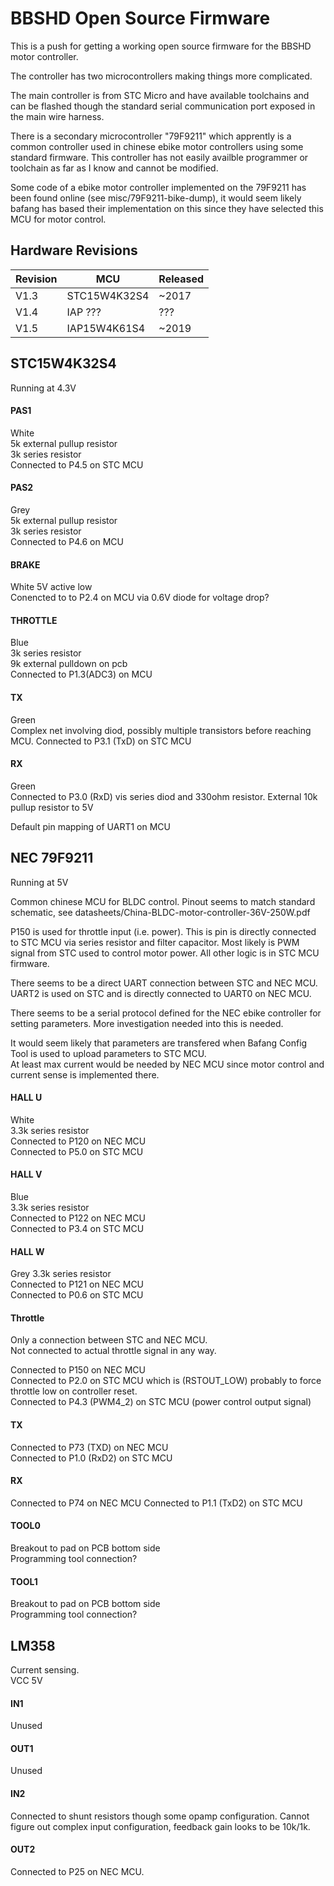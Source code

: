 # BBSHD Open Source Firmware

This is a push for getting a working open source firmware for the BBSHD motor controller.

The controller has two microcontrollers making things more complicated.

The main controller is from STC Micro and have available toolchains and can be flashed though the standard serial communication port exposed in the main wire harness.

There is a secondary microcontroller "79F9211" which apprently is a common controller used in chinese ebike motor controllers using some standard firmware.
This controller has not easily availble programmer or toolchain as far as I know and cannot be modified.

Some code of a ebike motor controller implemented on the 79F9211 has been found online (see misc/79F9211-bike-dump), it would seem likely bafang has based their implementation on this since they have selected this MCU for motor control.


## Hardware Revisions

Revision | MCU          | Released
-------- | ------------ | -----------
V1.3     | STC15W4K32S4 | ~2017
V1.4     | IAP ???      | ???
V1.5     | IAP15W4K61S4 | ~2019



## STC15W4K32S4
Running at 4.3V


#### PAS1
White  
5k external pullup resistor  
3k series resistor  
Connected to P4.5 on STC MCU

#### PAS2
Grey   
5k external pullup resistor  
3k series resistor  
Connected to P4.6 on MCU

#### BRAKE 
White
5V active low  
Conencted to to P2.4 on MCU via 0.6V diode for voltage drop?

#### THROTTLE
Blue  
3k series resistor  
9k external pulldown on pcb  
Connected to P1.3(ADC3) on MCU

#### TX
Green  
Complex net involving diod, possibly multiple transistors before reaching MCU.
Connected to P3.1 (TxD) on STC MCU

#### RX
Green  
Connected to P3.0 (RxD) vis series diod and 330ohm resistor.
External 10k pullup resistor to 5V 

Default pin mapping of UART1 on MCU


## NEC 79F9211
Running at 5V

Common chinese MCU for BLDC control.
Pinout seems to match standard schematic, see datasheets/China-BLDC-motor-controller-36V-250W.pdf

P150 is used for throttle input (i.e. power).
This is pin is directly connected to STC MCU via series resistor and filter capacitor.
Most likely is PWM signal from STC used to control motor power.
All other logic is in STC MCU firmware.

There seems to be a direct UART connection between STC and NEC MCU.  
UART2 is used on STC and is directly connected to UART0 on NEC MCU.

There seems to be a serial protocol defined for the NEC ebike controller for setting parameters.
More investigation needed into this is needed.

It would seem likely that parameters are transfered when Bafang Config Tool is used to upload parameters to STC MCU.  
At least max current would be needed by NEC MCU since motor control and current sense is implemented there.

#### HALL U
White  
3.3k series resistor  
Connected to P120 on NEC MCU  
Connected to P5.0 on STC MCU

#### HALL V
Blue  
3.3k series resistor  
Connected to P122 on NEC MCU  
Connected to P3.4 on STC MCU

#### HALL W
Grey
3.3k series resistor  
Connected to P121 on NEC MCU  
Connected to P0.6 on STC MCU

#### Throttle
Only a connection between STC and NEC MCU.  
Not connected to actual throttle signal in any way.  

Connected to P150 on NEC MCU  
Connected to P2.0 on STC MCU which is (RSTOUT_LOW) probably to force throttle low on controller reset.  
Connected to P4.3 (PWM4_2) on STC MCU (power control output signal)

#### TX
Connected to P73 (TXD) on NEC MCU  
Connected to P1.0 (RxD2) on STC MCU

#### RX
Connected to P74 on NEC MCU
Connected to P1.1 (TxD2) on STC MCU

#### TOOL0
Breakout to pad on PCB bottom side  
Programming tool connection?

#### TOOL1
Breakout to pad on PCB bottom side  
Programming tool connection?



## LM358
Current sensing.  
VCC 5V

#### IN1
Unused

#### OUT1
Unused

#### IN2
Connected to shunt resistors though some opamp configuration.
Cannot figure out complex input configuration, feedback gain looks to be 10k/1k.

#### OUT2
Connected to P25 on NEC MCU.
